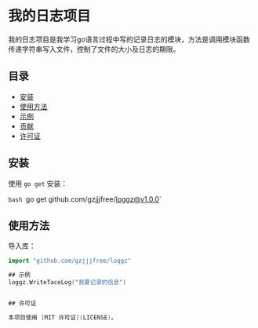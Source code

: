 # 我的日志项目
我的日志项目是我学习go语言过程中写的记录日志的模块，方法是调用模块函数传递字符串写入文件，控制了文件的大小及日志的期限。
## 目录

- [安装](#安装)
- [使用方法](#使用方法)
- [示例](#示例)
- [贡献](#贡献)
- [许可证](#许可证)
## 安装

使用 `go get` 安装：

`bash
`go get github.com/gzjjjfree/loggz@v1.0.0`

## 使用方法

导入库：

```go
import "github.com/gzjjjfree/loggz"

## 示例
loggz.WriteTaceLog("我要记录的信息")


## 许可证

本项目使用 [MIT 许可证](LICENSE)。
